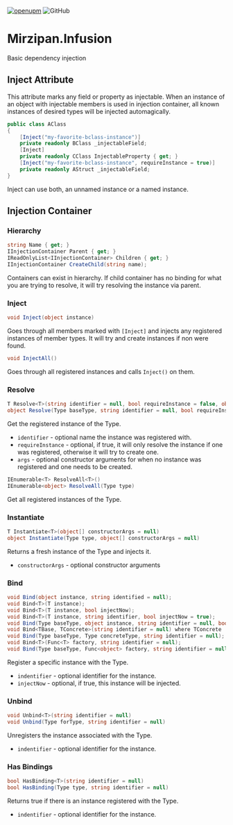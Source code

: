 [![openupm](https://img.shields.io/npm/v/net.mirzipan.infusion?label=openupm&registry_uri=https://package.openupm.com)](https://openupm.com/packages/net.mirzipan.infusion/) ![GitHub](https://img.shields.io/github/license/Mirzipan/Mirzipan.Infusion)

# Mirzipan.Infusion
Basic dependency injection

## Inject Attribute
This attribute marks any field or property as injectable. 
When an instance of an object with injectable members is used in injection container, all known instances of desired types will be injected automagically. 

```csharp
public class AClass 
{
    [Inject("my-favorite-bclass-instance")]
    private readonly BClass _injectableField;
    [Inject]
    private readonly CClass InjectableProperty { get; }
    [Inject("my-favorite-bclass-instance", requireInstance = true)]
    private readonly AStruct _injectableField;
}
```

Inject can use both, an unnamed instance or a named instance.

## Injection Container

### Hierarchy

```csharp
string Name { get; }
IInjectionContainer Parent { get; }
IReadOnlyList<IInjectionContainer> Children { get; }
IInjectionContainer CreateChild(string name);
```
Containers can exist in hierarchy. 
If child container has no binding for what you are trying to resolve, it will try resolving the instance via parent.

### Inject

```csharp
void Inject(object instance)
```
Goes through all members marked with `[Inject]` and injects any registered instances of member types. It will try and create instances if non were found.

```csharp
void InjectAll()
```
Goes through all registered instances and calls `Inject()` on them.

### Resolve

```csharp
T Resolve<T>(string identifier = null, bool requireInstance = false, object[] args = null) where T : class
object Resolve(Type baseType, string identifier = null, bool requireInstance = false, object[] constructorArgs = null)        
```
Get the registered instance of the Type.
* `identifier` - optional name the instance was registered with.
* `requireInstance` - optional, if true, it will only resolve the instance if one was registered, otherwise it will try to create one.
* `args` - optional constructor arguments for when no instance was registered and one needs to be created.

```csharp
IEnumerable<T> ResolveAll<T>()
IEnumerable<object> ResolveAll(Type type)
```
Get all registered instances of the Type.

### Instantiate

```csharp
T Instantiate<T>(object[] constructorArgs = null)
object Instantiate(Type type, object[] constructorArgs = null)
```
Returns a fresh instance of the Type and injects it.
* `constructorArgs` - optional constructor arguments

### Bind

```csharp        
void Bind(object instance, string identified = null);
void Bind<T>(T instance);
void Bind<T>(T instance, bool injectNow);
void Bind<T>(T instance, string identifier, bool injectNow = true);
void Bind(Type baseType, object instance, string identifier = null, bool injectNow = true);
void Bind<TBase, TConcrete>(string identifier = null) where TConcrete : TBase;
void Bind(Type baseType, Type concreteType, string identifier = null);
void Bind<T>(Func<T> factory, string identifier = null);
void Bind(Type baseType, Func<object> factory, string identifier = null);
```
Register a specific instance with the Type.
* `indentifier` - optional identifier for the instance.
* `injectNow` - optional, if true, this instance will be injected.

### Unbind

```csharp
void Unbind<T>(string identifier = null)
void Unbind(Type forType, string identifier = null)
```
Unregisters the instance associated with the Type.
* `indentifier` - optional identifier for the instance.

### Has Bindings

```csharp
bool HasBinding<T>(string identifier = null)
bool HasBinding(Type type, string identifier = null)
```
Returns true if there is an instance registered with the Type.
* `indentifier` - optional identifier for the instance.

